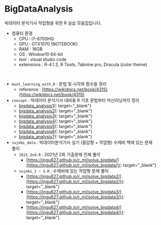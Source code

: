 # BigDataAnalysis
빅데이터 분석기사 작업형을 위한 R 실습 모음집입니다.

- 컴퓨터 환경
  - CPU : I7-6700HQ
  - GPU : GTX1070 (NOTEBOOK)
  - RAM : 16GB
  - OS : Window10 64-bit
  - tool : visual studio code
  - extensions : R-4.1.2, R Tools, Tabnine pro, Dracula (color theme)  

<br/>

- `must_learning_with_R` : 문법 및 시각화 함수들 정리
  - reference : [https://wikidocs.net/book/4315](https://wikidocs.net/book/4315)
- `concept` : 빅데이터 분석기사 대비용 R 기초 문법부터 머신러닝까지 정리
  - [bigdata_analysis1](https://ingu627.github.io/r_ml/bigdata_analysis1/){: target="_blank"}
  - [bigdata_analysis2](https://ingu627.github.io/r_ml/bigdata_analysis2/){: target="_blank"}
  - [bigdata_analysis3](https://ingu627.github.io/r_ml/bigdata_analysis3/){: target="_blank"}
  - [bigdata_analysis4](https://ingu627.github.io/r_ml/bigdata_analysis4/){: target="_blank"}
  - [bigdata_analysis5](https://ingu627.github.io/r_ml/bigdata_analysis5/){: target="_blank"}
  - [bigdata_analysis6](https://ingu627.github.io/r_ml/bigdata_analysis6/){: target="_blank"}
  - [bigdata_analysis7](https://ingu627.github.io/r_ml/bigdata_analysis7/){: target="_blank"}
- `sujebi_data` : 빅데이터분석기사 실기 (필답형 + 작업형) 수제비 책에 있는 문제 풀이
  - `2021_2nd.R` : 2021년 2회 기출문제 전체 풀이
    - [https://ingu627.github.io/r_ml/solve_bigdata/](https://ingu627.github.io/r_ml/solve_bigdata/){: target="_blank"}
  - `sujebi_1 ~ 3.R` : 수제비에 있는 작업형 문제 풀이
    - [https://ingu627.github.io/r_ml/solve_bigdata2/](https://ingu627.github.io/r_ml/solve_bigdata2/){: target="_blank"}
    - [https://ingu627.github.io/r_ml/solve_bigdata3/](https://ingu627.github.io/r_ml/solve_bigdata3/){: target="_blank"}
    - [https://ingu627.github.io/r_ml/solve_bigdata4/](https://ingu627.github.io/r_ml/solve_bigdata4/){: target="_blank"}
